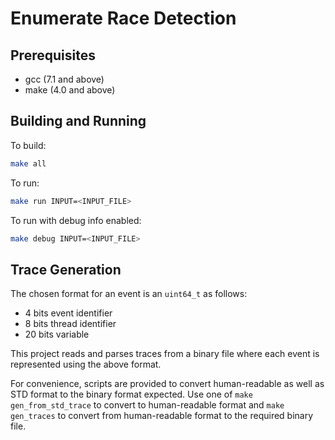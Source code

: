 # Enumerate Race Detection

## Prerequisites 
- gcc (7.1 and above)
- make (4.0 and above)

## Building and Running 

To build: 
```sh
make all
```

To run: 
```sh
make run INPUT=<INPUT_FILE> 
```

To run with debug info enabled:

```sh
make debug INPUT=<INPUT_FILE>
```

## Trace Generation

The chosen format for an event is an `uint64_t` as follows:
  - 4 bits event identifier
  - 8 bits thread identifier 
  - 20 bits variable
  
This project reads and parses traces from a binary file where each event is represented using the above format. 

For convenience, scripts are provided to convert human-readable as well as STD format to the binary format expected. Use one of `make gen_from_std_trace` to convert to human-readable format and `make gen_traces` to convert from human-readable format to the required binary file. 
